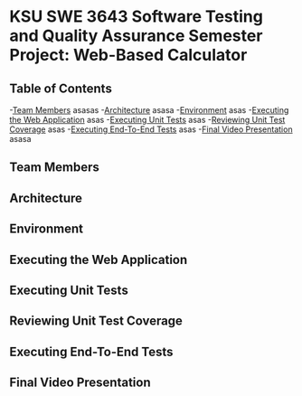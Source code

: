 # KSU SWE 3643 Software Testing and Quality Assurance Semester Project: Web-Based Calculator

## Table of Contents

-[Team Members](#team-members)
asasas
-[Architecture](#architecture)
asasa
-[Environment](#environment)
asas
-[Executing the Web Application](#executing-the-web-application)
asas
-[Executing Unit Tests](#executing-unit-tests)
asas
-[Reviewing Unit Test Coverage](#reviewing-unit-test-coverage)
asas
-[Executing End-To-End Tests](#executing-end-to-end-tests)
asas
-[Final Video Presentation](#final-video-presentation-)
asasa

## Team Members

## Architecture

## Environment

## Executing the Web Application

## Executing Unit Tests

## Reviewing Unit Test Coverage

## Executing End-To-End Tests

## Final Video Presentation 